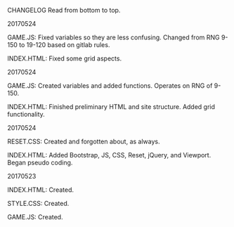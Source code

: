 CHANGELOG
Read from bottom to top.

20170524

GAME.JS: Fixed variables so they are less confusing. Changed from RNG 9-150 to 19-120 based on gitlab rules.

INDEX.HTML: Fixed some grid aspects. 

20170524

GAME.JS: Created variables and added functions. Operates on RNG of 9-150.

INDEX.HTML: Finished preliminary HTML and site structure. Added grid functionality.

20170524

RESET.CSS: Created and forgotten about, as always.

INDEX.HTML: Added Bootstrap, JS, CSS, Reset, jQuery, and Viewport. Began pseudo coding.

20170523

INDEX.HTML: Created.

STYLE.CSS: Created.

GAME.JS: Created.
